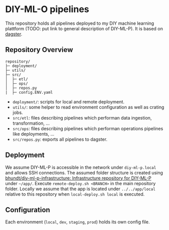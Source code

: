 # DIY-ML-O pipelines
This repository holds all pipelines deployed to my DIY machine learning plattform (TODO: put link to general description of DIY-ML-P). It is based on [dagster](https://dagster.io/).

## Repository Overview
```
repository/
├─ deployment/
├─ utils/
├─ src/
│  ├─ etl/
│  ├─ ops/
│  ├─ repos.py
|  ├─ config.ENV.yaml
```
- `deployment/`: scripts for local and remote deployment.
- `utils/`: some helper to read environment configuration as well as crating jobs.
- `src/etl`: files describing pipelines which performan data ingestion, transformation, ...
- `src/ops`: files describing pipelines which performan operations pipelines like deployments, ...
- `src/repos.py`: exports all pipelines to dagster.

## Deployment
We assume DIY-ML-P is accessible in the network under `diy-ml-p.local` and allows SSH connections. The assumed folder structure is created using [bhundt/diy-ml-p-infrastructure: Infrastructure repository for DIY-ML-P](https://github.com/bhundt/diy-ml-p-infrastructure) under `~/app/`. Execute `remote-deploy.sh <BRANCH>` in the main repository folder. Locally we assume that the app is located under `../../app/local` relative to this repository when `local-deploy.sh local` is executed.

## Configuration
Each environment (`local`, `dev`, `staging`, `prod`) holds its own config file.